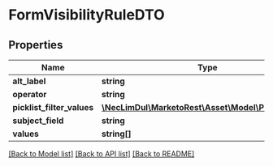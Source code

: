 # FormVisibilityRuleDTO

## Properties
Name | Type | Description | Notes
------------ | ------------- | ------------- | -------------
**alt_label** | **string** |  | [optional] 
**operator** | **string** |  | [optional] 
**picklist_filter_values** | [**\NecLimDul\MarketoRest\Asset\Model\PickListDTO[]**](PickListDTO.md) |  | [optional] 
**subject_field** | **string** |  | [optional] 
**values** | **string[]** |  | [optional] 

[[Back to Model list]](../README.md#documentation-for-models) [[Back to API list]](../README.md#documentation-for-api-endpoints) [[Back to README]](../README.md)


